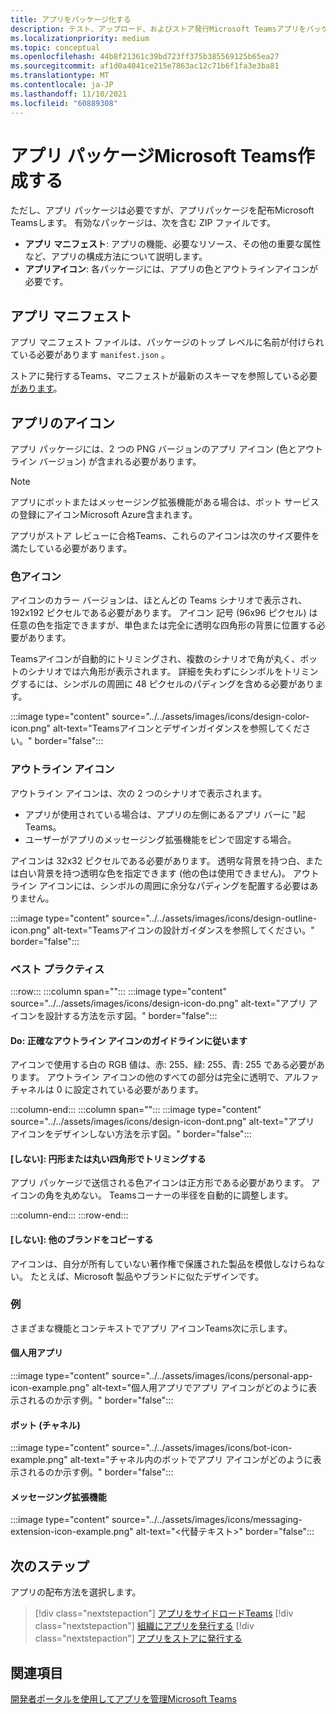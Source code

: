 ```yaml
---
title: アプリをパッケージ化する
description: テスト、アップロード、およびストア発行Microsoft Teamsアプリをパッケージ化する方法について学習します。
ms.localizationpriority: medium
ms.topic: conceptual
ms.openlocfilehash: 44b8f21361c39bd723ff375b385569125b65ea27
ms.sourcegitcommit: af1d0a4041ce215e7863ac12c71b6f1fa3e3ba81
ms.translationtype: MT
ms.contentlocale: ja-JP
ms.lasthandoff: 11/10/2021
ms.locfileid: "60889308"
---
```

# <a name="create-a-microsoft-teams-app-package"></a>アプリ パッケージMicrosoft Teams作成する

ただし、アプリ パッケージは必要ですが、アプリパッケージを配布Microsoft Teamsします。 有効なパッケージは、次を含む ZIP ファイルです。

* **アプリ マニフェスト**: アプリの機能、必要なリソース、その他の重要な属性など、アプリの構成方法について説明します。
* **アプリアイコン**: 各パッケージには、アプリの色とアウトラインアイコンが必要です。

## <a name="app-manifest"></a>アプリ マニフェスト

アプリ マニフェスト ファイルは、パッケージのトップ レベルに名前が付けられている必要があります `manifest.json` 。 

ストアに発行するTeams、マニフェストが最新のスキーマを参照している必要[があります](~/resources/schema/manifest-schema.md)。

## <a name="app-icons"></a>アプリのアイコン

アプリ パッケージには、2 つの PNG バージョンのアプリ アイコン (色とアウトライン バージョン) が含まれる必要があります。

> [!Note]
> アプリにボットまたはメッセージング拡張機能がある場合は、ボット サービスの登録にアイコンMicrosoft Azure含まれます。

アプリがストア レビューに合格Teams、これらのアイコンは次のサイズ要件を満たしている必要があります。

### <a name="color-icon"></a>色アイコン

アイコンのカラー バージョンは、ほとんどの Teams シナリオで表示され、192x192 ピクセルである必要があります。 アイコン 記号 (96x96 ピクセル) は任意の色を指定できますが、単色または完全に透明な四角形の背景に位置する必要があります。

Teamsアイコンが自動的にトリミングされ、複数のシナリオで角が丸く、ボットのシナリオでは六角形が表示されます。 詳細を失わずにシンボルをトリミングするには、シンボルの周囲に 48 ピクセルのパディングを含める必要があります。

:::image type="content" source="../../assets/images/icons/design-color-icon.png" alt-text="Teamsアイコンとデザインガイダンスを参照してください。" border="false":::

### <a name="outline-icon"></a>アウトライン アイコン

アウトライン アイコンは、次の 2 つのシナリオで表示されます。

* アプリが使用されている場合は、アプリの左側にあるアプリ バーに "起Teams。
* ユーザーがアプリのメッセージング拡張機能をピンで固定する場合。

アイコンは 32x32 ピクセルである必要があります。 透明な背景を持つ白、または白い背景を持つ透明な色を指定できます (他の色は使用できません)。 アウトライン アイコンには、シンボルの周囲に余分なパディングを配置する必要はありません。

:::image type="content" source="../../assets/images/icons/design-outline-icon.png" alt-text="Teamsアイコンの設計ガイダンスを参照してください。" border="false":::

### <a name="best-practices"></a>ベスト プラクティス

:::row:::
   :::column span="":::
:::image type="content" source="../../assets/images/icons/design-icon-do.png" alt-text="アプリ アイコンを設計する方法を示す図。" border="false":::

#### <a name="do-follow-the-precise-outline-icon-guidelines"></a>Do: 正確なアウトライン アイコンのガイドラインに従います

アイコンで使用する白の RGB 値は、赤: 255、緑: 255、青: 255 である必要があります。 アウトライン アイコンの他のすべての部分は完全に透明で、アルファ チャネルは 0 に設定されている必要があります。

   :::column-end:::
   :::column span="":::
:::image type="content" source="../../assets/images/icons/design-icon-dont.png" alt-text="アプリ アイコンをデザインしない方法を示す図。" border="false":::

#### <a name="dont-crop-in-a-circular-or-rounded-square-shape"></a>[しない]: 円形または丸い四角形でトリミングする

アプリ パッケージで送信される色アイコンは正方形である必要があります。 アイコンの角を丸めない。 Teamsコーナーの半径を自動的に調整します。

   :::column-end:::
:::row-end:::

#### <a name="dont-copy-other-brands"></a>[しない]: 他のブランドをコピーする

アイコンは、自分が所有していない著作権で保護された製品を模倣しなけらねない。 たとえば、Microsoft 製品やブランドに似たデザインです。

### <a name="examples"></a>例

さまざまな機能とコンテキストでアプリ アイコンTeams次に示します。

#### <a name="personal-app"></a>個人用アプリ

:::image type="content" source="../../assets/images/icons/personal-app-icon-example.png" alt-text="個人用アプリでアプリ アイコンがどのように表示されるのか示す例。" border="false":::

#### <a name="bot-channel"></a>ボット (チャネル)

:::image type="content" source="../../assets/images/icons/bot-icon-example.png" alt-text="チャネル内のボットでアプリ アイコンがどのように表示されるのか示す例。" border="false":::

#### <a name="messaging-extension"></a>メッセージング拡張機能

:::image type="content" source="../../assets/images/icons/messaging-extension-icon-example.png" alt-text="<代替テキスト>" border="false":::

## <a name="next-step"></a>次のステップ

アプリの配布方法を選択します。

> [!div class="nextstepaction"]
> [アプリをサイドロードTeams](~/concepts/deploy-and-publish/apps-upload.md)
> [!div class="nextstepaction"]
> [組織にアプリを発行する](/MicrosoftTeams/tenant-apps-catalog-teams?toc=/microsoftteams/platform/toc.json&bc=/MicrosoftTeams/breadcrumb/toc.json)
> [!div class="nextstepaction"]
> [アプリをストアに発行する](~/concepts/deploy-and-publish/appsource/publish.md)

## <a name="see-also"></a>関連項目

[開発者ポータルを使用してアプリを管理Microsoft Teams](~/concepts/build-and-test/teams-developer-portal.md)